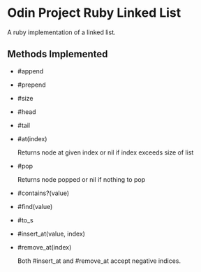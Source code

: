 # Odin Project Ruby Linked List

A ruby implementation of a linked list.

## Methods Implemented

- #append
- #prepend
- #size
- #head
- #tail
- #at(index)

  Returns node at given index or nil if index exceeds size of list

- #pop

  Returns node popped or nil if nothing to pop

- #contains?(value)
- #find(value)
- #to_s
- #insert_at(value, index)
- #remove_at(index)

  Both #insert_at and #remove_at accept negative indices. 